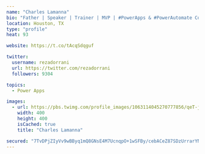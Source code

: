 ```yaml
---
name: "Charles Lamanna"
bio: "Father | Speaker | Trainer | MVP | #PowerApps & #PowerAutomate Community Super User | YouTuber Right-pointing triangle http://youtube.com/c/rezadorrani | Learn - Share - Clockwise rightwards and leftwards open circle arrows"
location: Houston, TX
type: "profile"
heat: 93

website: https://t.co/tAcqSdqguf

twitter:
  username: rezadorrani
  url: https://twitter.com/rezadorrani
  followers: 9304

topics:
  - Power Apps

images:
  - url: https://pbs.twimg.com/profile_images/1063114045270777856/qeT-jpWr_400x400.jpg
    width: 400
    height: 400
    isCached: true
    title: "Charles Lamanna"

secured: "7TvDPjZIyVv9wBByq1mQ8GNsE4M7UcnqpO+1wSFBy/cebACeZ87SDzUrrarYNb0ND5ZCOvemD7yloj7PSGr7d6pmmtewggQ1jXrcpQMMYZmiVSYmL4+623ji3264Yjs1lZhhmBlrdIZyp/EiV89Otx2A2jsKWAw3evXre/cYMlDNJXVZYu81HLl/GBkeuc877gAVOpBFMF0oXYIK0DBYMBF2ZVffdy3AtiWZbGXTNrbthfQ1RhIxjfSjydHzilPgmzvaaLFTP4Pw7+DAGOkf3nlMAtRmLxh6N4GEOGJU/huESI5OJFxma9hJkSUcD7wzx/ZYwt67MO5JrjobccWZLXqtmK40RyvTSykRwhRy1eqC6Tq2iQUA3vOsYXEqSN0dSCOF96Zc+eN53FPzeN3aCqtAYdH1f1Sn3FjOFWyM6W0=;gxvhILwO/tHgHIVCcszsFg=="
---
```



